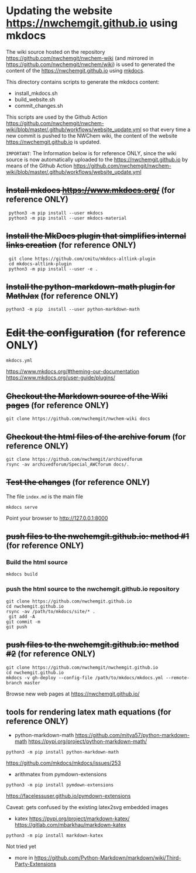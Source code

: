 # Updating the website https://nwchemgit.github.io using mkdocs

The wiki source hosted on the repository https://github.com/nwchemgit/nwchem-wiki (and mirrored in https://github.com/nwchemgit/nwchem/wiki) is used to generated the content of the https://nwchemgit.github.io using [mkdocs](https://mkdocs.readthedocs.io/). 

This directory contains scripts to generate the mkdocs content:  
 - install_mkdocs.sh  
 - build_website.sh  
 - commit_changes.sh  
 
 This scripts are used by the Github Action https://github.com/nwchemgit/nwchem-wiki/blob/master/.github/workflows/website_update.yml so that every time a new commit is pushed to the NWChem wiki, the content of the website  https://nwchemgit.github.io is updated.

`IMPORTANT`: The Information below is for reference ONLY, since the wiki source is now automatically uploaded to the https://nwchemgit.github.io by means of the Github Action https://github.com/nwchemgit/nwchem-wiki/blob/master/.github/workflows/website_update.yml

## ~~Install mkdocs https://www.mkdocs.org/~~ (for reference ONLY)

```
 python3 -m pip install --user mkdocs
 python3 -m pip install --user mkdocs-material
``` 

## ~~Install the MkDocs plugin that simplifies internal links creation~~ (for reference ONLY)

```
 git clone https://github.com/cmitu/mkdocs-altlink-plugin
 cd mkdocs-altlink-plugin
 python3 -m pip install --user -e .
```

## ~~Install the  python-markdown-math plugin for MathJax~~ (for reference ONLY)

```
python3 -m pip  install --user python-markdown-math
```
# ~~Edit the configuration~~ (for reference ONLY)
```
mkdocs.yml
```
https://www.mkdocs.org/#theming-our-documentation  
https://www.mkdocs.org/user-guide/plugins/  

## ~~Checkout the Markdown source of the Wiki pages~~ (for reference ONLY)
```
git clone https://github.com/nwchemgit/nwchem-wiki docs
```

## ~~Checkout the html files of the archive forum~~ (for reference ONLY)
```
git clone https://github.com/nwchemgit/archivedforum
rsync -av archivedforum/Special_AWCforum docs/.
```

## ~~Test the changes~~ (for reference ONLY)

The file `index.md` is the main file

```
mkdocs serve
```
Point your browser to  http://127.0.0.1:8000



## ~~push files to the nwchemgit.github.io: method #1~~ (for reference ONLY)

### Build the html source
```
mkdocs build
```
### push the html source to the nwchemgit.github.io repository
```
git clone https://github.com/nwchemgit.github.io
cd nwchemgit.github.io
rsync -av /path/to/mkdocs/site/* .
 git add -A 
git commit -m
git push
```

## ~~push files to the nwchemgit.github.io: method #2~~ (for reference ONLY)

```
git clone https://github.com/nwchemgit/nwchemgit.github.io
cd nwchemgit.github.io
mkdocs -v gh-deploy --config-file /path/to/mkdocs/mkdocs.yml --remote-branch master
```

Browse new web pages at
https://nwchemgit.github.io/

## tools for rendering latex math equations (for reference ONLY)

* python-markdown-math
https://github.com/mitya57/python-markdown-math
https://pypi.org/project/python-markdown-math/
```
python3 -m pip install python-markdown-math
```
https://github.com/mkdocs/mkdocs/issues/253
* arithmatex from pymdown-extensions
```
python3 -m pip install pymdown-extensions
```
https://facelessuser.github.io/pymdown-extensions  

Caveat: gets confused by the existing latex2svg embedded images

* katex
https://pypi.org/project/markdown-katex/
https://gitlab.com/mbarkhau/markdown-katex
```
python3 -m pip install markdown-katex
```
Not tried yet

* more in https://github.com/Python-Markdown/markdown/wiki/Third-Party-Extensions

